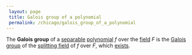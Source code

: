 ```yaml
---
 layout: page
 title: Galois group of a polynomial
 permalink: /chicago/galois_group_of_a_polynomial
---
```

The **Galois group** of a [separable](https://defsmath.github.io/DefsMath/separable_polynomial) [polynomial](https://defsmath.github.io/DefsMath/polynomial_ring) $f$ over the [field](https://defsmath.github.io/DefsMath/field) $F$ is the [Galois group](https://defsmath.github.io/DefsMath/Galois_extension) of the [splitting field](https://defsmath.github.io/DefsMath/splitting_field) of $f$ over $F$, which [exists](https://defsmath.github.io/DefsMath/splitting_fields_of_separable_polynomials_are_Galois).